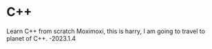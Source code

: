 # C++
Learn C++ from scratch
Moximoxi, this is harry, I am going to travel to planet of C++. -2023.1.4
